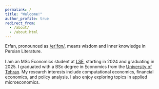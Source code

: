 ```yaml
---
permalink: /
title: "Welcome!"
author_profile: true
redirect_from: 
  - /about/
  - /about.html
---
```


Erfan, pronounced as [/er'fɑn/](https://www.youtube.com/watch?v=dzKjyZWchag), means wisdom and inner knowledge in Persian Literature. <br><br>
I am an MSc Economics student at [LSE](https://www.lse.ac.uk/), starting in 2024 and graduating in 2025. I graduated with a BSc degree in Economics from the [University of Tehran](https://ut.ac.ir/en). My research interests include computational economics, financial economics, and policy analysis. I also enjoy exploring topics in applied microeconomics.
